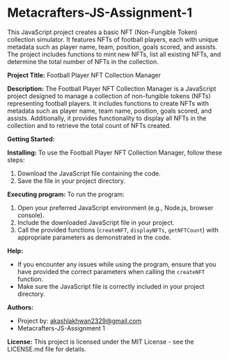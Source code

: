 # Metacrafters-JS-Assignment-1
This JavaScript project creates a basic NFT (Non-Fungible Token) collection simulator. It features NFTs of football players, each with unique metadata such as player name, team, position, goals scored, and assists. The project includes functions to mint new NFTs, list all existing NFTs, and determine the total number of NFTs in the collection.

**Project Title:** Football Player NFT Collection Manager

**Description:**
The Football Player NFT Collection Manager is a JavaScript project designed to manage a collection of non-fungible tokens (NFTs) representing football players. It includes functions to create NFTs with metadata such as player name, team name, position, goals scored, and assists. Additionally, it provides functionality to display all NFTs in the collection and to retrieve the total count of NFTs created.

**Getting Started:**

**Installing:**
To use the Football Player NFT Collection Manager, follow these steps:
1. Download the JavaScript file containing the code.
2. Save the file in your project directory.

**Executing program:**
To run the program:
1. Open your preferred JavaScript environment (e.g., Node.js, browser console).
2. Include the downloaded JavaScript file in your project.
3. Call the provided functions (`createNFT`, `displayNFTs`, `getNFTCount`) with appropriate parameters as demonstrated in the code.

**Help:**
- If you encounter any issues while using the program, ensure that you have provided the correct parameters when calling the `createNFT` function.
- Make sure the JavaScript file is correctly included in your project directory.

**Authors:**
- Project by: akashlakhwan2329@gmail.com
- Metacrafters-JS-Assignment 1

**License:**
This project is licensed under the MIT License - see the LICENSE.md file for details.
